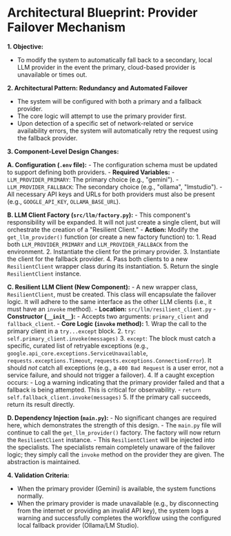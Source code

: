 # Architectural Blueprint: Provider Failover Mechanism

**1. Objective:**
   - To modify the system to automatically fall back to a secondary, local LLM provider in the event the primary, cloud-based provider is unavailable or times out.

**2. Architectural Pattern: Redundancy and Automated Failover**
   - The system will be configured with both a primary and a fallback provider.
   - The core logic will attempt to use the primary provider first.
   - Upon detection of a specific set of network-related or service availability errors, the system will automatically retry the request using the fallback provider.

**3. Component-Level Design Changes:**

   **A. Configuration (`.env` file):**
      - The configuration schema must be updated to support defining both providers.
      - **Required Variables:**
         - `LLM_PROVIDER_PRIMARY`: The primary choice (e.g., "gemini").
         - `LLM_PROVIDER_FALLBACK`: The secondary choice (e.g., "ollama", "lmstudio").
         - All necessary API keys and URLs for both providers must also be present (e.g., `GOOGLE_API_KEY`, `OLLAMA_BASE_URL`).

   **B. LLM Client Factory (`src/llm/factory.py`):**
      - This component's responsibility will be expanded. It will not just create a single client, but will orchestrate the creation of a "Resilient Client."
      - **Action:** Modify the `get_llm_provider()` function (or create a new factory function) to:
         1. Read both `LLM_PROVIDER_PRIMARY` and `LLM_PROVIDER_FALLBACK` from the environment.
         2. Instantiate the client for the primary provider.
         3. Instantiate the client for the fallback provider.
         4. Pass both clients to a new `ResilientClient` wrapper class during its instantiation.
         5. Return the single `ResilientClient` instance.

   **C. Resilient LLM Client (New Component):**
      - A new wrapper class, `ResilientClient`, must be created. This class will encapsulate the failover logic. It will adhere to the same interface as the other LLM clients (i.e., it must have an `invoke` method).
      - **Location:** `src/llm/resilient_client.py`
      - **Constructor (`__init__`):**
         - Accepts two arguments: `primary_client` and `fallback_client`.
      - **Core Logic (`invoke` method):**
         1. Wrap the call to the primary client in a `try...except` block.
         2. `try`: `self.primary_client.invoke(messages)`
         3. `except`: The block must catch a specific, curated list of retryable exceptions (e.g., `google.api_core.exceptions.ServiceUnavailable`, `requests.exceptions.Timeout`, `requests.exceptions.ConnectionError`). It should *not* catch all exceptions (e.g., a `400 Bad Request` is a user error, not a service failure, and should not trigger a failover).
         4. If a caught exception occurs:
            - Log a warning indicating that the primary provider failed and that a fallback is being attempted. This is critical for observability.
            - `return self.fallback_client.invoke(messages)`
         5. If the primary call succeeds, return its result directly.

   **D. Dependency Injection (`main.py`):**
      - No significant changes are required here, which demonstrates the strength of this design.
      - The `main.py` file will continue to call the `get_llm_provider()` factory. The factory will now return the `ResilientClient` instance.
      - This `ResilientClient` will be injected into the specialists. The specialists remain completely unaware of the failover logic; they simply call the `invoke` method on the provider they are given. The abstraction is maintained.

**4. Validation Criteria:**
   - When the primary provider (Gemini) is available, the system functions normally.
   - When the primary provider is made unavailable (e.g., by disconnecting from the internet or providing an invalid API key), the system logs a warning and successfully completes the workflow using the configured local fallback provider (Ollama/LM Studio).
